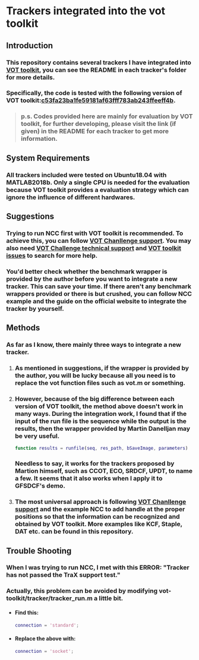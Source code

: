 # Trackers integrated into the vot toolkit



## Introduction

### This repository contains several trackers I have integrated into [VOT toolkit](https://github.com/votchallenge/vot-toolkit), you can see the README in each tracker's folder for more details.

### Specifically, the code is tested with the following version of VOT toolkit:[c53fa23ba1fe59181af63fff783ab243ffeeff4b](https://github.com/votchallenge/vot-toolkit/tree/c53fa23ba1fe59181af63fff783ab243ffeeff4b).

> ### p.s. Codes provided here are mainly for evaluation by VOT toolkit, for further developing, please visit the link (if given) in the README for each tracker to get more information.



## System Requirements

### All trackers included were tested on Ubuntu18.04 with MATLAB2018b. Only a single CPU is needed for the evaluation because VOT toolkit provides a evaluation strategy which can ignore the influence of different hardwares.



## Suggestions

### Trying to run NCC first with VOT toolkit is recommended. To achieve this, you can follow  [VOT Chanllenge support](http://www.votchallenge.net/howto/). You may also need  [VOT Challenge technical support](https://groups.google.com/forum/?hl=en#!forum/votchallenge-help) and [VOT toolkit issues](https://github.com/votchallenge/vot-toolkit/issues?utf8=%E2%9C%93&q=https://github.com/votchallenge/vot-toolkit/issues?utf8=✓&q=) to search for more help.

### You'd better check whether the benchmark wrapper is provided by the author before you want to integrate a new tracker. This can save your time. If there aren't any benchmark wrappers provided or there is but crushed, you can follow NCC example and the guide on the official website to integrate the tracker by yourself.



## Methods

### As far as I know, there mainly three ways to integrate a new tracker.

1. ### As mentioned in suggestions, if the wrapper is provided by the author, you will be lucky because all you need is to replace the vot function files such as vot.m or something.

2. ### However, because of the big difference between each version of VOT toolkit, the method above doesn't work in many ways. During the integration work, I found that if the input of the run file  is the sequence while the output is the results, then the wrapper provided by Martin Danelljan may be very useful.

   ```matlab
   function results = runfile(seq, res_path, bSaveImage, parameters)
   ```

   ### Needless to say, it works for the trackers proposed by Martion himself, such as CCOT, ECO, SRDCF, UPDT, to name a few. It seems that it also works when I apply it to GFSDCF's demo.

3. ### The most universal approach is following  [VOT Chanllenge support](http://www.votchallenge.net/howto/) and the example NCC to add handle at the proper positions so that the information can be recognized and obtained by VOT toolkit. More examples like KCF, Staple, DAT etc. can be found in this repository.



## Trouble Shooting

### When I was trying to run NCC, I met with this ERROR: "Tracker has not passed the TraX support test."

### Actually, this problem can be avoided by modifying vot-toolkit/tracker/tracker_run.m a little bit.

- #### Find this:

  ```matlab
  connection = 'standard';
  ```

- #### Replace the above with:

  ```matlab
  connection = 'socket';
  ```

